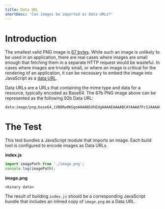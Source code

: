 ```yaml
---
title: Data URL
shortDesc: 'Can images be imported as data URLs?'
---
```


# Introduction

The smallest valid PNG image is [67 bytes](https://github.com/mathiasbynens/small/blob/master/png-transparent.png). While such an image is unlikely to be used in an application, there are real cases where images are small enough that fetching them in a separate HTTP request would be wasteful. In cases where images are trivially small, or where an image is critical for the rendering of an application, it can be necessary to embed the image into JavaScript as a [data URL].

Data URLs are a URLs that containing the mime type and data for a resource, typically encoded as Base64. The 67b PNG image above can be represented as the following 92b Data URL:

```
data:image/png;base64,iVBORw0KGgoAAAANSUhEUgAAAAEAAAABCAYAAAAfFcSJAAAACklEQVR4nGMAAQAABQABDQottAAAAABJRU5ErkJggg==
```

# The Test

This test bundles a JavaScript module that imports an image. Each build tool is configured to encode images as Data URLs.

**index.js**

```js
import imagePath from './image.png';
console.log(imagePath);
```

**image.png**

```
<binary data>
```

The result of building `index.js` should be a corresponding JavaScript bundle that includes an inlined copy of `image.png` as a Data URL.

[data url]: https://developer.mozilla.org/en-US/docs/Web/HTTP/Basics_of_HTTP/Data_URIs
